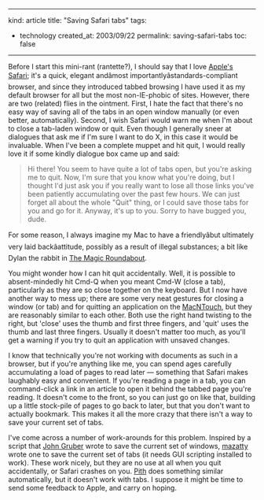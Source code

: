 -----
kind: article
title: "Saving Safari tabs"
tags:
- technology
created_at: 2003/09/22
permalink: saving-safari-tabs
toc: false
-----

<p>Before I start this mini-rant (rantette?), I should say that I love <a href="http://www.apple.com/safari/" title="Apple.com - Safari">Apple's Safari</a>; it's a quick, elegant andâmost importantlyâstandards-compliant browser, and since they introduced tabbed browsing I have used it as my default browser for all but the most non-IE-phobic of sites. However, there are two (related) flies in the ointment. First, I hate the fact that there's no easy way of saving all of the tabs in an open window manually (or even better, automatically). Second, I wish Safari would warn me when I'm about to close a tab-laden window or quit. Even though I generally sneer at dialogues that ask me if I'm sure I want to do X, in this case it would be invaluable. When I've been a complete muppet and hit quit, I would really love it if some kindly dialogue box came up and said:</p>

<blockquote>
<p>Hi there! You seem to have quite a lot of tabs open, but you're asking me to quit. Now, I'm sure that you know what you're doing, but I thought I'd just ask you if you really want to lose all those links you've been patiently accumulating over the past few hours. We can just forget all about the whole "Quit" thing, or I could save those tabs for you and go for it. Anyway, it's up to you. Sorry to have bugged you, dude.</p>
</blockquote>

<p>For some reason, I always imagine my Mac to have a friendlyâbut ultimately very laid backâattitude, possibly as a result of illegal substances; a bit like Dylan the rabbit in <a href="http://www.regiment.org.uk/crystaltipps/roundabout/characters.html" title="Characters in The Magic Roundabout">The Magic Roundabout</a>.</p>

<p>You might wonder how I can hit quit accidentally. Well, it is possible to absent-mindedly hit Cmd-Q when you meant Cmd-W (close a tab), particularly as they are so close together on the keyboard. But I now have another way to mess up; there are some very neat gestures for closing a window (or tab) and for quitting an application on the <a href="http://www.rousette.org.uk/blog/archives/typing-without-keys/">MacNTouch</a>, but they are reasonably similar to each other. Both use the right hand twisting to the right, but 'close' uses the thumb and first three fingers, and 'quit' uses the thumb and last three fingers. Usually it doesn't matter too much, as you'll get a warning if you try to quit an application with unsaved changes.</p>

<p>I know that technically you're not working with documents as such in a browser, but if you're anything like me, you can spend ages carefully accumulating a load of pages to read later &mdash; something that Safari makes laughably easy and convenient. If you're reading a page in a tab, you can command-click a link in an article to open it behind the tabbed page you're reading. It doesn't come to the front, so you can just go on like that, building up a little stock-pile of pages to go back to later, but that you don't want to actually bookmark. This makes it all the more crazy that there isn't a way to save your current set of tabs.</p>

<p>I've come across a number of work-arounds for this problem. Inspired by a script that <a href="http://daringfireball.net/2003/05/safaris_unscriptable_tabs.html">John Gruber</a> wrote to save the current set of windows, <a href="http://www.macosxhints.com/article.php?story=20030913153245341">mazatty</a> wrote one to save the current set of tabs (it needs GUI scripting installed to work). These work nicely, but they are no use at all when you quit accidentally, or Safari crashes on you. <a href="http://www.macosxhints.com/article.php?story=20030913153245341">Pith</a> does something similar automatically, but it doesn't work with tabs. I suppose it might be time to send some feedback to Apple, and carry on hoping.</p>
